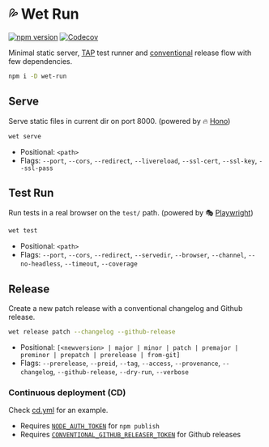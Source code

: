 # 💦 Wet Run

[![npm version](https://img.shields.io/npm/v/wet-run?style=flat-square&color=success)](http://npmjs.org/wet-run) 
[![Codecov](https://img.shields.io/codecov/c/github/luwes/wet-run?style=flat-square)](https://app.codecov.io/gh/luwes/wet-run)


Minimal static server, 
[TAP](https://testanything.org/) test runner and
[conventional](https://www.conventionalcommits.org/en/v1.0.0/) release flow
with few dependencies.

```bash
npm i -D wet-run
```

## Serve

Serve static files in current dir on port 8000. (powered by 🔥 [Hono](https://github.com/honojs/hono))

```bash
wet serve
```

- Positional: `<path>`  
- Flags: `--port`, `--cors`, `--redirect`, `--livereload`, `--ssl-cert`,
`--ssl-key`, `--ssl-pass`

## Test Run

Run tests in a real browser on the `test/` path. (powered by 🎭 [Playwright](https://github.com/microsoft/playwright/))

```bash
wet test
```

- Positional: `<path>`  
- Flags: `--port`, `--cors`, `--redirect`, `--servedir`, `--browser`, 
`--channel`, `--no-headless`, `--timeout`, `--coverage`

## Release

Create a new patch release with a conventional changelog and Github release.

```bash
wet release patch --changelog --github-release
```

- Positional: `[<newversion> | major | minor | patch | premajor | preminor | prepatch | prerelease | from-git]`   
- Flags: `--prerelease`, `--preid`, `--tag`, `--access`, `--provenance`, `--changelog`, `--github-release`, `--dry-run`, `--verbose`  

### Continuous deployment (CD)

Check [cd.yml](.github/workflows/cd.yml) for an example.

- Requires [`NODE_AUTH_TOKEN`](https://docs.github.com/en/actions/publishing-packages/publishing-nodejs-packages#publishing-packages-to-the-npm-registry) for `npm publish`
- Requires [`CONVENTIONAL_GITHUB_RELEASER_TOKEN`](https://github.com/conventional-changelog/releaser-tools/tree/master/packages/conventional-github-releaser) for Github releases

